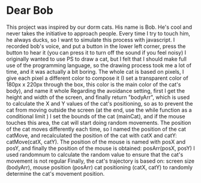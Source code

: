 # Dear Bob

This project was inspired by our dorm cats. His name is Bob. He's cool and never takes the initiative to approach people. Every time I try to touch him, he always ducks, so I want to simulate this process with javascript. I recorded bob's voice, and put a button in the lower left corner, press the button to hear it (you can press it to turn off the sound if you feel noisy) I originally wanted to use PS to draw a cat, but I felt that I should make full use of the programming language, so the drawing process took me a lot of time, and it was actually a bit boring. The whole cat is based on pixels, I give each pixel a different color to compose it (I set a transparent color of 180px x 220px through the box, this color is the main color of the cat's body), and name it whole Regarding the avoidance setting, first I get the height and width of the screen, and finally return "bodyArr", which is used to calculate the X and Y values of the cat's positioning, so as to prevent the cat from moving outside the screen (at the end, use the while function as a conditional limit ) I set the bounds of the cat (mainCat), and if the mouse touches this area, the cat will start doing random movements. The position of the cat moves differently each time, so I named the position of the cat catMove, and recalculated the position of the cat with catX and catY: catMove(catX, catY). The position of the mouse is named with posX and posY, and finally the position of the mouse is obtained: posArr(posX, posY) I used randomnum to calculate the random value to ensure that the cat's movement is not regular Finally, the cat's trajectory is based on: screen size (bodyArr), mouse position (posArr) cat positioning (catX, catY) to randomly determine the cat's movement position.
